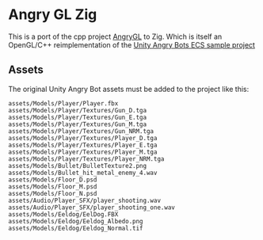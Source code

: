 
# Angry GL Zig

This is a port of the cpp project [AngryGL](https://github.com/ntcaston/AngryGL) to Zig. Which is itself an OpenGL/C++ reimplementation of the [Unity Angry Bots ECS sample project](https://github.com/UnityTechnologies/AngryBots_ECS)


## Assets

The original Unity Angry Bot assets must be added to the project like this:

    assets/Models/Player/Player.fbx
    assets/Models/Player/Textures/Gun_D.tga
    assets/Models/Player/Textures/Gun_E.tga
    assets/Models/Player/Textures/Gun_M.tga
    assets/Models/Player/Textures/Gun_NRM.tga
    assets/Models/Player/Textures/Player_D.tga
    assets/Models/Player/Textures/Player_E.tga
    assets/Models/Player/Textures/Player_M.tga
    assets/Models/Player/Textures/Player_NRM.tga
    assets/Models/Bullet/BulletTexture2.png
    assets/Models/Bullet_hit_metal_enemy_4.wav
    assets/Models/Floor_D.psd
    assets/Models/Floor_M.psd
    assets/Models/Floor_N.psd
    assets/Audio/Player_SFX/player_shooting.wav
    assets/Audio/Player_SFX/player_shooting_one.wav
    assets/Models/Eeldog/EelDog.FBX
    assets/Models/Eeldog/Eeldog_Albedo.png
    assets/Models/Eeldog/Eeldog_Normal.tif
